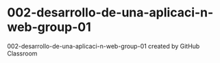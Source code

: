 # 002-desarrollo-de-una-aplicaci-n-web-group-01
002-desarrollo-de-una-aplicaci-n-web-group-01 created by GitHub Classroom
